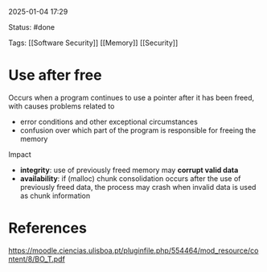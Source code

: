 2025-01-04 17:29

Status: #done 

Tags: [[Software Security]] [[Memory]] [[Security]] 

# Use after free

Occurs when a program continues to use a pointer after it has been freed, with causes problems related to
- error conditions and other exceptional circumstances
- confusion over which part of the program is responsible for freeing the memory

Impact
- **integrity**: use of previously freed memory may **corrupt valid data**
- **availability**: if (malloc) chunk consolidation occurs after the use of previously freed data, the process may crash when invalid data is used as chunk information

# References

https://moodle.ciencias.ulisboa.pt/pluginfile.php/554464/mod_resource/content/8/BO_T.pdf